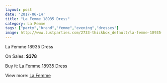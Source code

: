 ```yaml
---
layout: post
date: '2017-06-14'
title: "La Femme 18935 Dress"
category: La Femme
tags: ["party","brand","femme","evening","dresses"]
image: http://www.lustparties.com/2733-thickbox_default/la-femme-18935-dress.jpg
---
```

La Femme 18935 Dress

On Sales: **$378**
<a href="https://www.lustparties.com/en/la-femme/900-la-femme-18935-dress.html"><amp-img layout="responsive" width="600" height="600" src="//www.lustparties.com/2733-thickbox_default/la-femme-18935-dress.jpg" alt="La Femme 18935 Dress 0" /></a>
<a href="https://www.lustparties.com/en/la-femme/900-la-femme-18935-dress.html"><amp-img layout="responsive" width="600" height="600" src="//www.lustparties.com/2736-thickbox_default/la-femme-18935-dress.jpg" alt="La Femme 18935 Dress 1" /></a>
<a href="https://www.lustparties.com/en/la-femme/900-la-femme-18935-dress.html"><amp-img layout="responsive" width="600" height="600" src="//www.lustparties.com/2735-thickbox_default/la-femme-18935-dress.jpg" alt="La Femme 18935 Dress 2" /></a>
<a href="https://www.lustparties.com/en/la-femme/900-la-femme-18935-dress.html"><amp-img layout="responsive" width="600" height="600" src="//www.lustparties.com/2734-thickbox_default/la-femme-18935-dress.jpg" alt="La Femme 18935 Dress 3" /></a>

Buy it: [La Femme 18935 Dress](https://www.lustparties.com/en/la-femme/900-la-femme-18935-dress.html "La Femme 18935 Dress")

View more: [La Femme](https://www.lustparties.com/en/4-la-femme "La Femme")